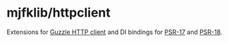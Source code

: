 # mjfklib/httpclient
Extensions for [Guzzle HTTP client](https://github.com/guzzle/guzzle) and DI bindings for [PSR-17](https://github.com/php-fig/http-factory) and [PSR-18](https://github.com/php-fig/http-client).